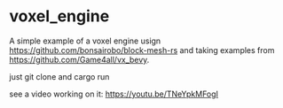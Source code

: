 # voxel_engine

A simple example of a voxel engine usign https://github.com/bonsairobo/block-mesh-rs and taking examples from https://github.com/Game4all/vx_bevy.

just git clone and cargo run

see a video working on it: https://youtu.be/TNeYpkMFogI
